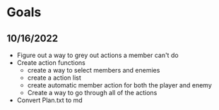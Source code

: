 # Goals
## 10/16/2022
* Figure out a way to grey out actions a member can't do
* Create action functions
  * create a way to select members and enemies
  * create a action list 
  * create automatic member action for both the player and enemy
  * Create a way to go through all of the actions 
* Convert Plan.txt to md
